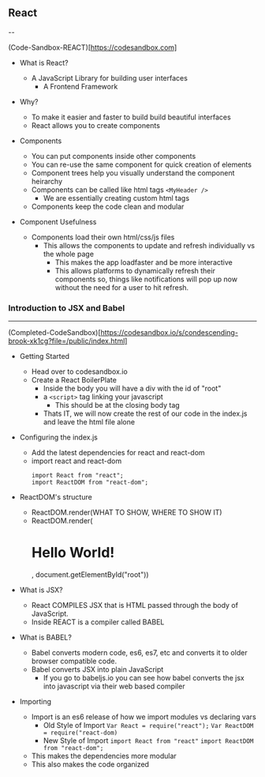 ## React
--

(Code-Sandbox-REACT)[https://codesandbox.com]

- What is React?
    - A JavaScript Library for building user interfaces
        - A Frontend Framework

- Why?
    - To make it easier and faster to build build beautiful interfaces
    - React allows you to create components
        
- Components
    - You can put components inside other components
    - You can re-use the same component for quick creation of elements
    - Component trees help you visually understand the component heirarchy
    - Components can be called like html tags ``<MyHeader />``
        - We are essentially creating custom html tags
    - Components keep the code clean and modular

- Component Usefulness
    - Components load their own html/css/js files  
        - This allows the components to update and refresh individually vs the whole page
            - This makes the app loadfaster and be more interactive
            - This allows platforms to dynamically refresh their components so, things like notifications will pop up now without the need for a user to hit refresh.


### Introduction to JSX and Babel
---

(Completed-CodeSandbox)[https://codesandbox.io/s/condescending-brook-xk1cg?file=/public/index.html]

- Getting Started
    - Head over to codesandbox.io
    - Create a React BoilerPlate
        - Inside the body you will have a div with the id of "root"
        - a ``<script>`` tag linking your javascript   
            - This should be at the closing body tag
        - Thats IT, we will now create the rest of our code in the index.js and leave the html file alone

- Configuring the index.js
    - Add the latest dependencies for react and react-dom
    - import react and react-dom
        ```
        import React from "react";
        import ReactDOM from "react-dom";
        ```
- ReactDOM's structure 
    - ReactDOM.render(WHAT TO SHOW, WHERE TO SHOW IT)
    - ReactDOM.render(<h1>Hello World!</h1>, document.getElementById("root"))


- What is JSX?
    - React COMPILES JSX that is HTML passed through the body of JavaScript.
    - Inside REACT is a compiler called BABEL

- What is BABEL?
    - Babel converts modern code, es6, es7, etc and converts it to older browser compatible code.
    - Babel converts JSX into plain JavaScript
        - If you go to babeljs.io you can see how babel converts the jsx into javascript via their web based compiler

- Importing
    - Import is an es6 release of how we import modules vs declaring vars
        - Old Style of Import
        ```Var React = require("react");```
        ```Var ReactDOM = require("react-dom)```
        - New Style of Import
        ```import React from "react"```
        ```import ReactDOM from "react-dom";```
    - This makes the dependencies more modular
    - This also makes the code organized